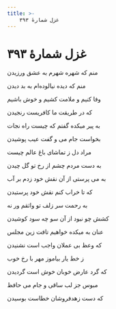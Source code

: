 ```yaml
---
title: >-
    غزل شمارهٔ ۳۹۳
---
```

# غزل شمارهٔ ۳۹۳

<div class="b" id="bn1"><div class="m1"><p>منم که شهره شهرم به عشق ورزیدن</p></div>
<div class="m2"><p>منم که دیده نیالوده‌ام به بد دیدن</p></div></div>
<div class="b" id="bn2"><div class="m1"><p>وفا کنیم و ملامت کشیم و خوش باشیم</p></div>
<div class="m2"><p>که در طریقت ما کافریست رنجیدن</p></div></div>
<div class="b" id="bn3"><div class="m1"><p>به پیر میکده گفتم که چیست راه نجات</p></div>
<div class="m2"><p>بخواست جام می و گفت عیب پوشیدن</p></div></div>
<div class="b" id="bn4"><div class="m1"><p>مراد دل ز تماشای باغ عالم چیست</p></div>
<div class="m2"><p>به دست مردم چشم از رخ تو گل چیدن</p></div></div>
<div class="b" id="bn5"><div class="m1"><p>به می پرستی از آن نقش خود زدم بر آب</p></div>
<div class="m2"><p>که تا خراب کنم نقش خود پرستیدن</p></div></div>
<div class="b" id="bn6"><div class="m1"><p>به رحمت سر زلف تو واثقم ور نه</p></div>
<div class="m2"><p>کشش چو نبود از آن سو چه سود کوشیدن</p></div></div>
<div class="b" id="bn7"><div class="m1"><p>عنان به میکده خواهیم تافت زین مجلس</p></div>
<div class="m2"><p>که وعظ بی عملان واجب است نشنیدن</p></div></div>
<div class="b" id="bn8"><div class="m1"><p>ز خط یار بیاموز مهر با رخ خوب</p></div>
<div class="m2"><p>که گرد عارض خوبان خوش است گردیدن</p></div></div>
<div class="b" id="bn9"><div class="m1"><p>مبوس جز لب ساقی و جام می حافظ</p></div>
<div class="m2"><p>که دست زهدفروشان خطاست بوسیدن</p></div></div>